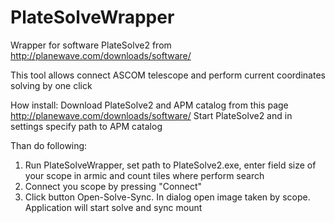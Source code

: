 # PlateSolveWrapper
Wrapper for software PlateSolve2 from http://planewave.com/downloads/software/

This tool allows connect ASCOM telescope and perform current coordinates solving by one click

How install:
Download PlateSolve2 and APM catalog from this page http://planewave.com/downloads/software/
Start PlateSolve2 and in settings specify path to APM catalog

Than do following:
1. Run PlateSolveWrapper, set path to PlateSolve2.exe, enter field size of your scope in armic and count tiles where perform search
2. Connect you scope by pressing "Connect"
3. Click button Open-Solve-Sync. In dialog open image taken by scope. Application will start solve and sync mount
